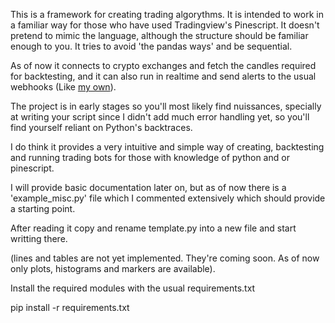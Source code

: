 This is a framework for creating trading algorythms. It is intended to work in a familiar way for those who have used Tradingview's Pinescript. It doesn't pretend to mimic the language, although the structure should be familiar enough to you. It tries to avoid 'the pandas ways' and be sequential.

As of now it connects to crypto exchanges and fetch the candles required for backtesting, and it can also run in realtime and send alerts to the usual webhooks (Like [my own](https://github.com/germangar/whook)).

The project is in early stages so you'll most likely find nuissances, specially at writing your script since I didn't add much error handling yet, so you'll find yourself reliant on Python's backtraces.

I do think it provides a very intuitive and simple way of creating, backtesting and running trading bots for those with knowledge of python and or pinescript.

I will provide basic documentation later on, but as of now there is a 'example_misc.py' file which I commented extensively which should provide a starting point.

After reading it copy and rename template.py into a new file and start writting there.

(lines and tables are not yet implemented. They're coming soon. As of now only plots, histograms and markers are available).


Install the required modules with the usual requirements.txt

pip install -r requirements.txt



